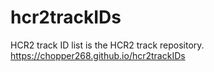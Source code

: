 # hcr2trackIDs
HCR2 track ID list is the HCR2 track repository.
https://chopper268.github.io/hcr2trackIDs
